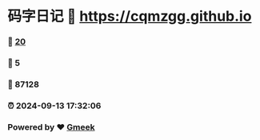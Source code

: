 # 码字日记 :link: https://cqmzgg.github.io 
### :page_facing_up: [20](https://cqmzgg.github.io/tag.html) 
### :speech_balloon: 5 
### :hibiscus: 87128 
### :alarm_clock: 2024-09-13 17:32:06 
### Powered by :heart: [Gmeek](https://github.com/Meekdai/Gmeek)

